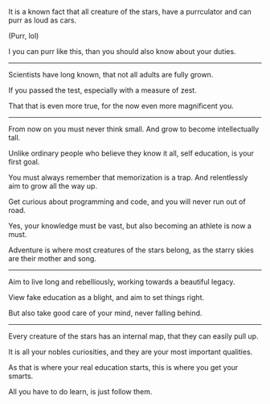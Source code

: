 It is a known fact that all creature of the stars,
have a purrculator and can purr as loud as cars.

(Purr, lol)

I you can purr like this,
than you should also know about your duties.

---

Scientists have long known,
that not all adults are fully grown.

If you passed the test,
especially with a measure of zest.

That that is even more true,
for the now even more magnificent you.

---

From now on you must never think small.
And grow to become intellectually tall.

Unlike ordinary people who believe they know it all,
self education, is your first goal.

You must always remember that memorization is a trap.
And relentlessly aim to grow all the way up.

Get curious about programming and code,
and you will never run out of road.

Yes, your knowledge must be vast,
but also becoming an athlete is now a must.

Adventure is where most creatures of the stars belong,
as the starry skies are their mother and song.

---

Aim to live long and rebelliously,
working towards a beautiful legacy.

View fake education as a blight,
and aim to set things right.

But also take good care of your mind,
never falling behind.

---

Every creature of the stars has an internal map,
that they can easily pull up.

It is all your nobles curiosities,
and they are your most important qualities.

As that is where your real education starts,
this is where you get your smarts.

All you have to do learn,
is just follow them.
